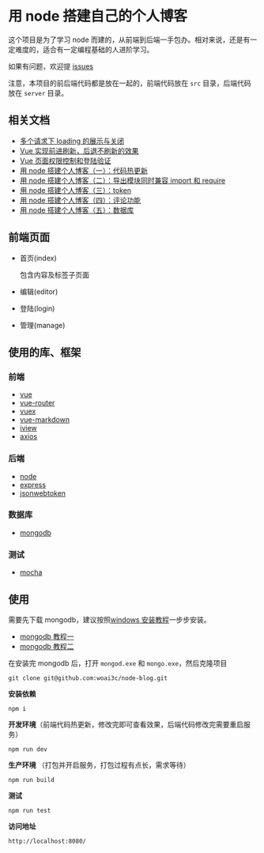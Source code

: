 # 用 node 搭建自己的个人博客
这个项目是为了学习 node 而建的，从前端到后端一手包办。相对来说，还是有一定难度的，适合有一定编程基础的人进阶学习。

如果有问题，欢迎提 [issues](https://github.com/woai3c/node-blog/issues)

注意，本项目的前后端代码都是放在一起的，前端代码放在 `src` 目录，后端代码放在 `server` 目录。

## 相关文档
* [多个请求下 loading 的展示与关闭](https://github.com/woai3c/Front-end-articles/blob/master/control%20loading.md)
* [Vue 实现前进刷新，后退不刷新的效果](https://github.com/woai3c/Front-end-articles/blob/master/vue%20refresh.md)
* [Vue 页面权限控制和登陆验证](https://github.com/woai3c/Front-end-articles/blob/master/authentication.md)
* [用 node 搭建个人博客（一）：代码热更新](https://github.com/woai3c/node-blog/blob/master/doc/node-blog1.md)
* [用 node 搭建个人博客（二）：导出模块同时兼容 import 和 require](https://github.com/woai3c/node-blog/blob/master/doc/node-blog2.md)
* [用 node 搭建个人博客（三）：token](https://github.com/woai3c/node-blog/blob/master/doc/node-blog3.md)
* [用 node 搭建个人博客（四）：评论功能](https://github.com/woai3c/node-blog/blob/master/doc/node-blog4.md)
* [用 node 搭建个人博客（五）：数据库](https://github.com/woai3c/node-blog/blob/master/doc/node-blog5.md)

## 前端页面
* 首页(index)

  包含内容及标签子页面
  
* 编辑(editor)
* 登陆(login)
* 管理(manage)

## 使用的库、框架
### 前端
* [vue](https://cn.vuejs.org/v2/guide/)
* [vue-router](https://router.vuejs.org/zh/)
* [vuex](https://vuex.vuejs.org/zh/)
* [vue-markdown](https://github.com/miaolz123/vue-markdown)
* [iview](https://www.iviewui.com/docs/guide/install)
* [axios](https://www.kancloud.cn/yunye/axios/234845)

### 后端
* [node](https://nodejs.org/zh-cn/)
* [express](https://expressjs.com/zh-cn/)
* [jsonwebtoken](https://github.com/auth0/node-jsonwebtoken#readme)

### 数据库
* [mongodb](https://www.runoob.com/mongodb/mongodb-databases-documents-collections.html)

### 测试
* [mocha](https://mochajs.org/)

## 使用
需要先下载 mongodb，建议按照[windows 安装教程](https://www.runoob.com/mongodb/mongodb-window-install.html)一步步安装。

* [mongodb 教程一](https://www.runoob.com/mongodb/mongodb-databases-documents-collections.html)
* [mongodb 教程二](https://www.runoob.com/nodejs/nodejs-mongodb.html)

在安装完 mongodb 后，打开 `mongod.exe` 和 `mongo.exe`，然后克隆项目
```
git clone git@github.com:woai3c/node-blog.git
```
**安装依赖**
```
npm i
```
**开发环境**（前端代码热更新，修改完即可查看效果，后端代码修改完需要重启服务）
```
npm run dev
```
**生产环境** （打包并开启服务，打包过程有点长，需求等待）
```
npm run build
```
**测试**
```
npm run test
```
**访问地址**
```
http://localhost:8080/
```
